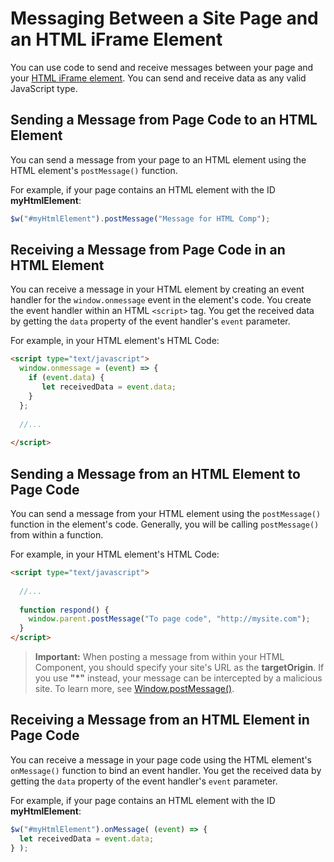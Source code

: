 # Messaging Between a Site Page and an HTML iFrame Element

You can use code to send and receive messages between your page and your [HTML iFrame element](https://dev.wix.com/docs/develop-websites/articles/wix-editor-elements/other-elements/html-i-frame-element/working-with-the-html-iframe-element). You can send and receive data as any valid JavaScript type.


## Sending a Message from Page Code to an HTML Element

You can send a message from your page to an HTML element using the HTML element's `postMessage()` function.

For example, if your page contains an HTML element with the ID **myHtmlElement**:

```javascript
$w("#myHtmlElement").postMessage("Message for HTML Comp");
```

## Receiving a Message from Page Code in an HTML Element

You can receive a message in your HTML element by creating an event handler for the `window.onmessage` event in the element's code. You create the event handler within an HTML `<script>` tag. You get the received data by getting the `data` property of the event handler's `event` parameter.

For example, in your HTML element's HTML Code:

```html
<script type="text/javascript">
  window.onmessage = (event) => {
    if (event.data) {
       let receivedData = event.data;
    }
  };
  
  //...
  
</script>
```

## Sending a Message from an HTML Element to Page Code

You can send a message from your HTML element using the `postMessage()` function in the element's code. Generally, you will be calling `postMessage()` from within a function.

For example, in your HTML element's HTML Code:

```html
<script type="text/javascript">
  
  //...
  
  function respond() {
    window.parent.postMessage("To page code", "http://mysite.com");
  }
</script>
```

<blockquote class="important">

**Important:** 
When posting a message from within your HTML Component, you should specify your site's URL as the **targetOrigin**. If you use **"\*"** instead, your message can be intercepted by a malicious site. To learn more, see [Window.postMessage()](https://developer.mozilla.org/en-US/docs/Web/API/Window/postMessage).

</blockquote>

## Receiving a Message from an HTML Element in Page Code

You can receive a message in your page code using the HTML element's `onMessage()` function to bind an event handler. You get the received data by getting the `data` property of the event handler's `event` parameter.

For example, if your page contains an HTML element with the ID **myHtmlElement**:

```javascript
$w("#myHtmlElement").onMessage( (event) => {
  let receivedData = event.data;
} );
```
